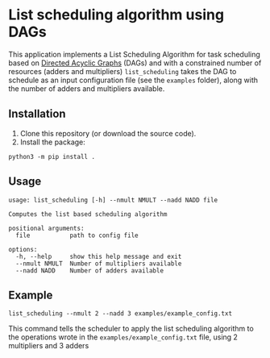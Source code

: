 # List scheduling algorithm using DAGs

This application implements a List Scheduling Algorithm for task scheduling based on [Directed Acyclic Graphs](https://en.wikipedia.org/wiki/Directed_acyclic_graph) (DAGs) and with a constrained number of resources (adders and multipliers)
`list_scheduling` takes the DAG to schedule as an input configuration file (see the `examples` folder), along with the number of adders and multipliers available.  

## Installation
1. Clone this repository (or download the source code).
2. Install the package:
```
python3 -m pip install .
```

## Usage
```
usage: list_scheduling [-h] --nmult NMULT --nadd NADD file

Computes the list based scheduling algorithm

positional arguments:
  file           path to config file

options:
  -h, --help     show this help message and exit
  --nmult NMULT  Number of multipliers available
  --nadd NADD    Number of adders available
```

## Example
```
list_scheduling --nmult 2 --nadd 3 examples/example_config.txt
```

This command tells the scheduler to apply the list scheduling algorithm to the operations wrote in the `examples/example_config.txt` file, using 2 multipliers and 3 adders 
